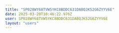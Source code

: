 ```yaml
---
title: "SP028WY68TVW5YKC8BDDC631DABQJK52G6ZYYV6E"
date: 2025-03-20T10:46:22.976Z
user: SP028WY68TVW5YKC8BDDC631DABQJK52G6ZYYV6E
layout: "users"
---
```

    